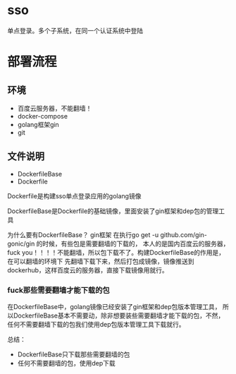 # sso
单点登录。多个子系统，在同一个认证系统中登陆



# 部署流程

## 环境

- 百度云服务器，不能翻墙！
- docker-compose
- golang框架gin
- git

## 文件说明

- DockerfileBase
- Dockerfile

Dockerfile是构建sso单点登录应用的golang镜像

DockerfileBase是Dockerfile的基础镜像，里面安装了gin框架和dep包的管理工具

为什么要有DockerfileBase？ gin框架 在执行go get -u github.com/gin-gonic/gin 的时候，有些包是需要翻墙的下载的，
本人的是国内百度云的服务器，fuck you！！！！不能翻墙，所以包下载不了。构建DockerfileBase的作用是，在可以翻墙的环境下
先翻墙下载下来，然后打包成镜像，镜像推送到dockerhub，这样百度云的服务器，直接下载镜像用就行。

### fuck那些需要翻墙才能下载的包

在DockerfileBase中，golang镜像已经安装了gin框架和dep包版本管理工具，
所以DockerfileBase基本不需要动，除非想要装些需要翻墙才能下载的包，不然，任何不需要翻墙下载的包我们使用dep包版本管理工具下载就行。

总结： 

- DockerfileBase只下载那些需要翻墙的包
- 任何不需要翻墙的包，使用dep下载


